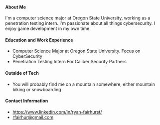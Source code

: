#### About Me
I'm a computer science major at Oregon State University, working as a penetration testing intern. I'm passionate about all things cybersecurity. I enjoy game development in my own time.
#### Education and Work Experience
- Computer Science Major at Oregon State University. Focus on CyberSecurity
- Penetration Testing Intern For Caliber Security Partners
#### Outside of Tech
- You will probably find me on a mountain somewhere, either mountain biking or snowboarding
#### Contact Information
- https://www.linkedin.com/in/ryan-fairhurst/ 
- rfairhur@gmail.com

<!---
r-fairhurst/r-fairhurst is a ✨ special ✨ repository because its `README.md` (this file) appears on your GitHub profile.
You can click the Preview link to take a look at your changes.
--->
